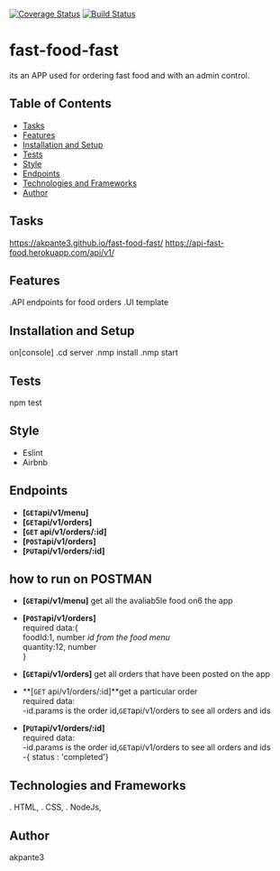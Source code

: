 
[![Coverage Status](https://coveralls.io/repos/github/akpante3/fast-food-fast/badge.svg?branch=ch-test-endpoints-%23160431153)](https://coveralls.io/github/akpante3/fast-food-fast?branch=ch-test-endpoints-%23160431153)
[![Build Status](https://travis-ci.org/akpante3/fast-food-fast.svg?branch=ch-test-endpoints-%23160431153)](https://travis-ci.org/akpante3/fast-food-fast)


# fast-food-fast
its an APP used for ordering fast food and with an admin control.

## Table of Contents
* [Tasks](#tasks)
* [Features](#features)
* [Installation and Setup](#installation-and-setup)
* [Tests](#tests)
* [Style](#style)
* [Endpoints](#endpoints)
* [Technologies and Frameworks](#technologies-and-frameworks)
* [Author](#author)

## Tasks
 https://akpante3.github.io/fast-food-fast/
 https://api-fast-food.herokuapp.com/api/v1/
 
## Features
.API endpoints for food orders
.UI template

## Installation and Setup
on[console]
.cd server 
.nmp install
.nmp start

## Tests
npm test

## Style
* Eslint
* Airbnb

## Endpoints
- **[<code>GET</code>api/v1/menu]**
- **[<code>GET</code>api/v1/orders]**
- **[<code>GET</code> api/v1/orders/:id]**
- **[<code>POST</code>api/v1/orders]**
- **[<code>PUT</code>api/v1/orders/:id]**

## how to run on POSTMAN
- **[<code>GET</code>api/v1/menu]** get all the avaliab5le food on6 the app<br/>

- **[<code>POST</code>api/v1/orders]**<br/>
    required data:{<br/>
      foodId:1, number *id from the food menu*<br/>
      quantity:12, number<br/>
     }<br/>
     
- **[<code>GET</code>api/v1/orders]** get all orders that have been posted on the app<br/>

- **[<code>GET</code> api/v1/orders/:id]**get a particular order<br/>
    required data:<br/>
      -id.params is the order id,<code>GET</code>api/v1/orders to see all orders and ids
      
- **[<code>PUT</code>api/v1/orders/:id]**<br/>
     required data:<br/>
        -id.params is the order id,<code>GET</code>api/v1/orders to see all orders and ids<br/>
        -{ status : 'completed'}

 

## Technologies and Frameworks
. HTML, 
. CSS, 
. NodeJs, 

## Author
 akpante3
<Your name here as a link to your git account>
